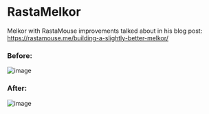 # RastaMelkor

Melkor with RastaMouse improvements talked about in his blog post:
https://rastamouse.me/building-a-slightly-better-melkor/

### Before:
![image](https://github.com/miltinhoc/RastaMelkor/assets/26238419/ca69d9da-171e-407d-95e5-ebd4964e0c29)

### After:
![image](https://github.com/miltinhoc/RastaMelkor/assets/26238419/3c135861-029a-4214-af92-c200f07580ae)
